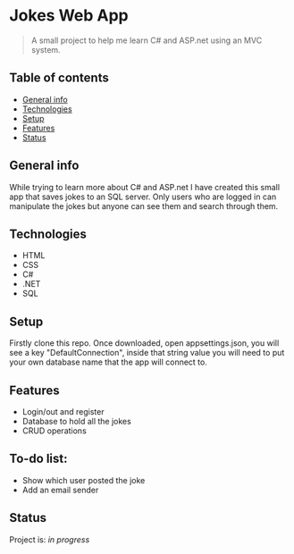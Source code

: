 # Jokes Web App
> A small project to help me learn C# and ASP.net using an MVC system.

## Table of contents
* [General info](#general-info)
* [Technologies](#technologies)
* [Setup](#setup)
* [Features](#features)
* [Status](#status)

## General info
While trying to learn more about C# and ASP.net I have created this small app that saves jokes to an SQL server. 
Only users who are logged in can manipulate the jokes but anyone can see them and search through them.

## Technologies
* HTML
* CSS
* C#
* .NET
* SQL

## Setup
Firstly clone this repo. Once downloaded, open appsettings.json, you will see a key "DefaultConnection", inside that string value you
will need to put your own database name that the app will connect to.

## Features
* Login/out and register
* Database to hold all the jokes
* CRUD operations

## To-do list:
* Show which user posted the joke
* Add an email sender

## Status
Project is: _in progress_